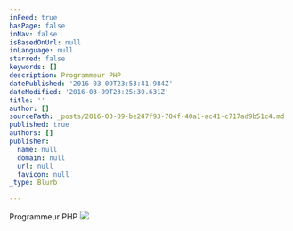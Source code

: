 ```yaml
---
inFeed: true
hasPage: false
inNav: false
isBasedOnUrl: null
inLanguage: null
starred: false
keywords: []
description: Programmeur PHP
datePublished: '2016-03-09T23:53:41.984Z'
dateModified: '2016-03-09T23:25:30.631Z'
title: ''
author: []
sourcePath: _posts/2016-03-09-be247f93-704f-40a1-ac41-c717ad9b51c4.md
published: true
authors: []
publisher:
  name: null
  domain: null
  url: null
  favicon: null
_type: Blurb

---
```

Programmeur PHP
![](https://the-grid-user-content.s3-us-west-2.amazonaws.com/a2ab1a8c-ebc6-4490-9c22-b0d96fe160ff.png)